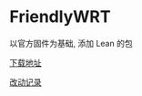 # FriendlyWRT

以官方固件为基础, 添加 Lean 的包

[下载地址](https://github.com/songchenwen/nanopi-r2s/releases/download/FriendlyWRT-2020-04-30-10a45b1/FriendlyWRT-2020-04-30-10a45b1-ROM.zip)

[改动记录](CHANGELOG.md)
